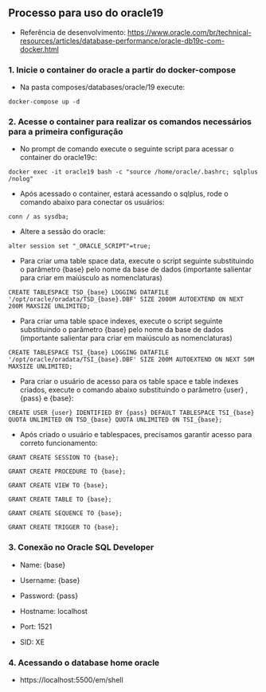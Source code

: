 ## Processo para uso do oracle19

* Referência de desenvolvimento: https://www.oracle.com/br/technical-resources/articles/database-performance/oracle-db19c-com-docker.html

### 1. Inicie o container do oracle a partir do docker-compose

* Na pasta composes/databases/oracle/19 execute: 

```shell
docker-compose up -d
```

### 2. Acesse o container para realizar os comandos necessários para a primeira configuração

* No prompt de comando execute o seguinte script para acessar o container do oracle19c:

```shell
docker exec -it oracle19 bash -c "source /home/oracle/.bashrc; sqlplus /nolog"
```

* Após acessado o container, estará acessando o sqlplus, rode o comando abaixo para conectar os usuários:

```shell
conn / as sysdba;
```

* Altere a sessão do oracle:

```shell
alter session set "_ORACLE_SCRIPT"=true;
```

* Para criar uma table space data, execute o script seguinte substituindo o parâmetro {base} pelo nome da base de dados (importante salientar para criar em maiúsculo as nomenclaturas)

```shell
CREATE TABLESPACE TSD_{base} LOGGING DATAFILE '/opt/oracle/oradata/TSD_{base}.DBF' SIZE 2000M AUTOEXTEND ON NEXT 200M MAXSIZE UNLIMITED;
```

* Para criar uma table space indexes, execute o script seguinte substituindo o parâmetro {base} pelo nome da base de dados (importante salientar para criar em maiúsculo as nomenclaturas)

```shell
CREATE TABLESPACE TSI_{base} LOGGING DATAFILE '/opt/oracle/oradata/TSI_{base}.DBF' SIZE 200M AUTOEXTEND ON NEXT 50M MAXSIZE UNLIMITED;
```

* Para criar o usuário de acesso para os table space e table indexes criados, execute o comando abaixo substituindo o parâmetro {user} , {pass} e {base}:

```shell
CREATE USER {user} IDENTIFIED BY {pass} DEFAULT TABLESPACE TSI_{base} QUOTA UNLIMITED ON TSD_{base} QUOTA UNLIMITED ON TSI_{base};
```

* Após criado o usuário e tablespaces, precisamos garantir acesso para correto funcionamento:

```shell
GRANT CREATE SESSION TO {base};

GRANT CREATE PROCEDURE TO {base};

GRANT CREATE VIEW TO {base};

GRANT CREATE TABLE TO {base};

GRANT CREATE SEQUENCE TO {base};

GRANT CREATE TRIGGER TO {base};
```

### 3. Conexão no Oracle SQL Developer

* Name: {base}

* Username: {base}

* Password: {pass}

* Hostname: localhost

* Port: 1521

* SID: XE

### 4. Acessando o database home oracle

* https://localhost:5500/em/shell 